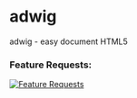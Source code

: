 adwig
=====

adwig - easy document HTML5

### Feature Requests:

[![Feature Requests](https://feathub.com/adwig/adwig?format=svg)](https://feathub.com/adwig/adwig)
